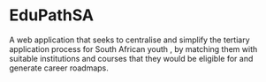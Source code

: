 # EduPathSA
A web application that seeks to centralise and simplify the tertiary application process for South African youth , by matching them with suitable institutions and courses that they would be eligible for and generate career roadmaps.
